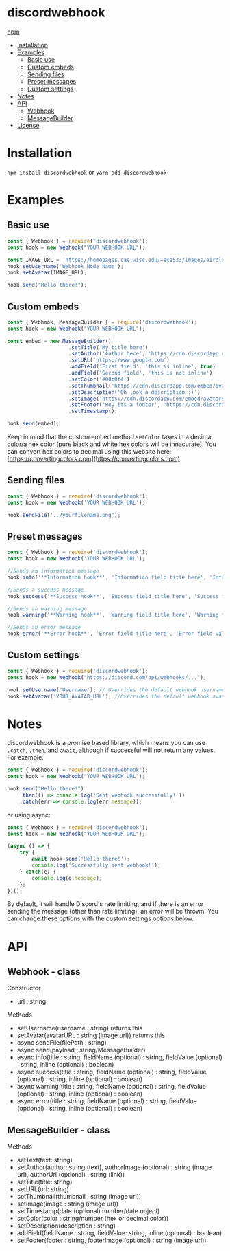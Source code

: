 # discordwebhook
[npm](https://npmjs.com/package/discordwebhook)

- [Installation](#installation)
- [Examples](#examples)
    - [Basic use](#basic-use)
    - [Custom embeds](#custom-embeds)
    - [Sending files](#sending-files)
    - [Preset messages](#preset-messages)
    - [Custom settings](#custom-settings)
- [Notes](#notes)
- [API](#api)
    - [Webhook](#webhook---class)
    - [MessageBuilder](#messagebuilder---class)
- [License](#license)

# Installation
```npm install discordwebhook``` or ```yarn add discordwebhook```

# Examples

## Basic use
```js
const { Webhook } = require('discordwebhook');
const hook = new Webhook("YOUR WEBHOOK URL");

const IMAGE_URL = 'https://homepages.cae.wisc.edu/~ece533/images/airplane.png';
hook.setUsername('Webhook Node Name');
hook.setAvatar(IMAGE_URL);

hook.send("Hello there!");
```

## Custom embeds
```js
const { Webhook, MessageBuilder } = require('discordwebhook');
const hook = new Webhook("YOUR WEBHOOK URL");

const embed = new MessageBuilder()
                    .setTitle('My title here')
                    .setAuthor('Author here', 'https://cdn.discordapp.com/embed/avatars/0.png', 'https://www.google.com')
                    .setURL('https://www.google.com')
                    .addField('First field', 'this is inline', true)
                    .addField('Second field', 'this is not inline')
                    .setColor('#00b0f4')
                    .setThumbnail('https://cdn.discordapp.com/embed/avatars/0.png')
                    .setDescription('Oh look a description :)')
                    .setImage('https://cdn.discordapp.com/embed/avatars/0.png')
                    .setFooter('Hey its a footer', 'https://cdn.discordapp.com/embed/avatars/0.png')
                    .setTimestamp();

hook.send(embed);
```

Keep in mind that the custom embed method `setColor` takes in a decimal color/a hex color (pure black and white hex colors will be innacurate). You can convert hex colors to decimal using this website here: [https://convertingcolors.com](https://convertingcolors.com)

## Sending files
```js
const { Webhook } = require('discordwebhook');
const hook = new Webhook('YOUR WEBHOOK URL');

hook.sendFile('../yourfilename.png');
```

## Preset messages
```js
const { Webhook } = require('discordwebhook');
const hook = new Webhook('YOUR WEBHOOK URL');

//Sends an information message
hook.info('**Information hook**', 'Information field title here', 'Information field value here');

//Sends a success message
hook.success('**Success hook**', 'Success field title here', 'Success field value here');

//Sends an warning message
hook.warning('**Warning hook**', 'Warning field title here', 'Warning field value here');

//Sends an error message
hook.error('**Error hook**', 'Error field title here', 'Error field value here');
```

## Custom settings
```js
const { Webhook } = require('discordwebhook');
const hook = new Webhook("https://discord.com/api/webhooks/...");

hook.setUsername('Username'); // Overrides the default webhook username
hook.setAvatar('YOUR_AVATAR_URL'); //Overrides the default webhook avatar
```

# Notes
discordwebhook is a promise based library, which means you can use `.catch`, `.then`, and `await`, although if successful will not return any values. For example:

```js
const { Webhook } = require('discordwebhook');
const hook = new Webhook("YOUR WEBHOOK URL");

hook.send("Hello there!")
    .then(() => console.log('Sent webhook successfully!'))
    .catch(err => console.log(err.message));
```

or using async:
```js
const { Webhook } = require('discordwebhook');
const hook = new Webhook("YOUR WEBHOOK URL");

(async () => {
    try {
        await hook.send('Hello there!');
        console.log('Successfully sent webhook!');
    } catch(e) {
        console.log(e.message);
    };
})();
```

By default, it will handle Discord's rate limiting, and if there is an error sending the message (other than rate limiting), an error will be thrown. You can change these options with the custom settings options below.

# API
## Webhook - class
Constructor
- url : string

Methods
- setUsername(username : string) returns this
- setAvatar(avatarURL : string (image url)) returns this
- async sendFile(filePath : string)
- async send(payload : string/MessageBuilder)
- async info(title : string, fieldName (optional) : string, fieldValue (optional) : string, inline (optional) : boolean)
- async success(title : string, fieldName (optional) : string, fieldValue (optional) : string, inline (optional) : boolean)
- async warning(title : string, fieldName (optional) : string, fieldValue (optional) : string, inline (optional) : boolean)
- async error(title : string, fieldName (optional) : string, fieldValue (optional) : string, inline (optional) : boolean)

## MessageBuilder - class
Methods
- setText(text: string)
- setAuthor(author: string (text), authorImage (optional) : string (image url), authorUrl (optional) : string (link))
- setTitle(title: string)
- setURL(url: string)
- setThumbnail(thumbnail : string (image url))
- setImage(image : string (image url))
- setTimestamp(date (optional) number/date object)
- setColor(color : string/number (hex or decimal color))
- setDescription(description : string)
- addField(fieldName : string, fieldValue: string, inline (optional) : boolean)
- setFooter(footer : string, footerImage (optional) : string (image url))